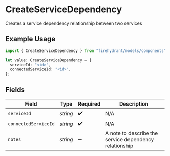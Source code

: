 # CreateServiceDependency

Creates a service dependency relationship between two services

## Example Usage

```typescript
import { CreateServiceDependency } from "firehydrant/models/components";

let value: CreateServiceDependency = {
  serviceId: "<id>",
  connectedServiceId: "<id>",
};
```

## Fields

| Field                                                  | Type                                                   | Required                                               | Description                                            |
| ------------------------------------------------------ | ------------------------------------------------------ | ------------------------------------------------------ | ------------------------------------------------------ |
| `serviceId`                                            | *string*                                               | :heavy_check_mark:                                     | N/A                                                    |
| `connectedServiceId`                                   | *string*                                               | :heavy_check_mark:                                     | N/A                                                    |
| `notes`                                                | *string*                                               | :heavy_minus_sign:                                     | A note to describe the service dependency relationship |